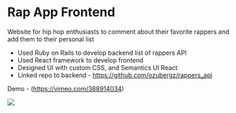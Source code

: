 # Rap App Frontend

Website for hip hop enthusiasts to comment about their favorite rappers and add them to their personal list

- Used Ruby on Rails to develop backend list of rappers API 
- Used React framework to develop frontend
- Designed UI with custom CSS, and Semantics UI React
- Linked repo to backend - https://github.com/ozubergz/rappers_api

Demo - (https://vimeo.com/388914034)

<img src="./rap-app.gif" />
